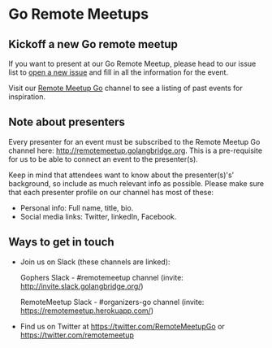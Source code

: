 # Go Remote Meetups

## Kickoff a new Go remote meetup
If you want to present at our Go Remote Meetup, please head to our issue list to [open a new issue](https://github.com/remotemeetup/go/issues/new) and fill in all the information for the event.

Visit our [Remote Meetup Go](http://remotemeetup.golangbridge.org) channel to see a listing of past events for inspiration.

## Note about presenters
Every presenter for an event must be subscribed to the Remote Meetup Go channel here: http://remotemeetup.golangbridge.org. This is a pre-requisite for us to be able to connect an event to the presenter(s).

Keep in mind that attendees want to know about the presenter(s)'s' background, so include as much relevant info as possible. Please make sure that each presenter profile on our channel has most of these:
- Personal info: Full name, title, bio.
- Social media links: Twitter, linkedIn, Facebook.


## Ways to get in touch

- Join us on Slack (these channels are linked):

    Gophers Slack - #remotemeetup channel (invite: http://invite.slack.golangbridge.org/)

    RemoteMeetup Slack - #organizers-go channel (invite: https://remotemeetup.herokuapp.com/)

- Find us on Twitter at https://twitter.com/RemoteMeetupGo or https://twitter.com/remotemeetup
